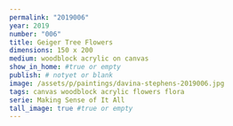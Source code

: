 ```yaml
---
permalink: "2019006"
year: 2019
number: "006"
title: Geiger Tree Flowers
dimensions: 150 x 200
medium: woodblock acrylic on canvas
show_in_home: #true or empty
publish: # notyet or blank
image: /assets/p/paintings/davina-stephens-2019006.jpg
tags: canvas woodblock acrylic flowers flora
serie: Making Sense of It All
tall_image: true #true or empty
---
```

